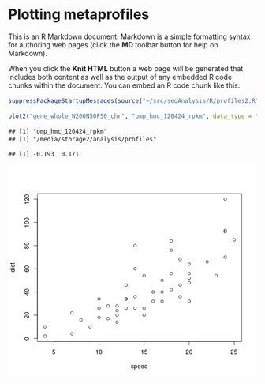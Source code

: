 Plotting metaprofiles
========================================================

This is an R Markdown document. Markdown is a simple formatting syntax for authoring web pages (click the **MD** toolbar button for help on Markdown).

When you click the **Knit HTML** button a web page will be generated that includes both content as well as the output of any embedded R code chunks within the document. You can embed an R code chunk like this:


```r
suppressPackageStartupMessages(source("~/src/seqAnalysis/R/profiles2.R"))
```




```r
plot2("gene_whole_W200N50F50_chr", "omp_hmc_120424_rpkm", data_type = "rpkm/mean")
```

```
## [1] "omp_hmc_120424_rpkm"
## [1] "/media/storage2/analysis/profiles"
```

```
## [1] -0.193  0.171
```

![plot of chunk unnamed-chunk-2](figure/unnamed-chunk-2.png) 


